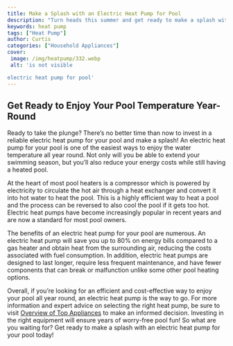 ```yaml
---
title: Make a Splash with an Electric Heat Pump for Pool
description: "Turn heads this summer and get ready to make a splash with an electric heat pump for pool heating Learn more about the features and benefits of electric pool heat pumps and how you can enjoy your pool even more with a reliable and cost-effective heating system"
keywords: heat pump
tags: ["Heat Pump"]
author: Curtis
categories: ["Household Appliances"]
cover: 
 image: /img/heatpump/332.webp
 alt: 'is not visible

electric heat pump for pool'
---
```

## Get Ready to Enjoy Your Pool Temperature Year-Round

Ready to take the plunge? There’s no better time than now to invest in a reliable electric heat pump for your pool and make a splash! An electric heat pump for your pool is one of the easiest ways to enjoy the water temperature all year round. Not only will you be able to extend your swimming season, but you’ll also reduce your energy costs while still having a heated pool.

At the heart of most pool heaters is a compressor which is powered by electricity to circulate the hot air through a heat exchanger and convert it into hot water to heat the pool. This is a highly efficient way to heat a pool and the process can be reversed to also cool the pool if it gets too hot. Electric heat pumps have become increasingly popular in recent years and are now a standard for most pool owners.

The benefits of an electric heat pump for your pool are numerous. An electric heat pump will save you up to 80% on energy bills compared to a gas heater and obtain heat from the surrounding air, reducing the costs associated with fuel consumption. In addition, electric heat pumps are designed to last longer, require less frequent maintenance, and have fewer components that can break or malfunction unlike some other pool heating options.

Overall, if you’re looking for an efficient and cost-effective way to enjoy your pool all year round, an electric heat pump is the way to go. For more information and expert advice on selecting the right heat pump, be sure to visit [Overview of Top Appliances](./pages/appliance-overview) to make an informed decision. Investing in the right equipment will ensure years of worry-free pool fun! So what are you waiting for? Get ready to make a splash with an electric heat pump for your pool today!
